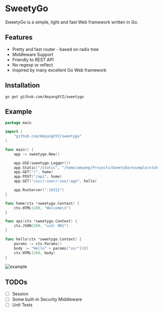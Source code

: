 # SweetyGo

SweetyGo is a simple, light and fast Web framework written in Go. 

## Features

- Pretty and fast router - based on radix tree
- Middleware Support
- Friendly to REST API
- No regexp or reflect
- Inspired by many excellent Go Web framework

## Installation

`go get github.com/AmyangXYZ/sweetygo`

## Example

```go
package main

import (
	"github.com/AmyangXYZ/sweetygo"
)

func main() {
	app := sweetygo.New()

	app.USE(sweetygo.Logger())
	app.Static("/static", "/home/amyang/Projects/SweetyGo/example/static")
	app.GET("/", home)
	app.POST("/api", home)
	app.GET("/usr/:user/:sex/:age", hello)

	app.RunServer(":16311")
}

func home(ctx *sweetygo.Context) {
	ctx.HTML(200, "Welcome\n")
}

func api(ctx *sweetygo.Context) {
	ctx.JSON(200, "uid: 001")
}

func hello(ctx *sweetygo.Context) {
	params := ctx.Params()
	body := "Hello" + params["usr"][0]
	ctx.HTML(200, body)
}
```

![example](https://raw.githubusercontent.com/AmyangXYZ/sweetygo/master/example/example.png)

## TODOs

- [ ] Session
- [ ] Some built-in Security Middleware
- [ ] Unit Tests
